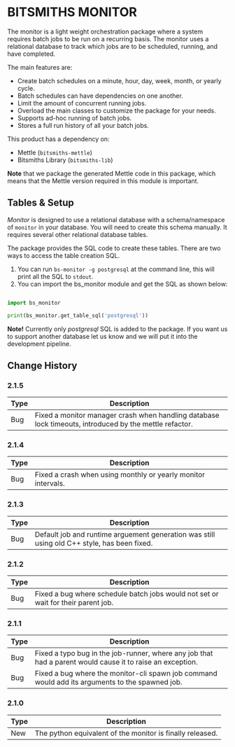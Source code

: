 # BITSMITHS MONITOR #

The monitor is a light weight orchestration package where a system requires batch jobs to be run on a recurring basis.  The monitor
uses a relational database to track which jobs are to be scheduled, running, and have completed.


The main features are:
- Create batch schedules on a minute, hour, day, week, month, or yearly cycle.
- Batch schedules can have dependencies on one another.
- Limit the amount of concurrent running jobs.
- Overload the main classes to customize the package for your needs.
- Supports ad-hoc running of batch jobs.
- Stores a full run history of all your batch jobs.


This product has a dependency on:

- Mettle (`bitsmiths-mettle`)
- Bitsmiths Library (`bitsmiths-lib`)


**Note** that we package the generated Mettle code in this package, which means that the Mettle version required in this module is important.

## Tables & Setup ##

*Monitor* is designed to use a relational database with a schema/namespace of `monitor` in your database. You will need to create this schema manually.
It requires several other relational database tables.

The package provides the SQL code to create these tables. There are two ways to access the table creation SQL.

1. You can run `bs-monitor -g postgresql` at the command line, this will print all the SQL to `stdout`.
2. You can import the bs_monitor module and get the SQL as shown below:

```python

import bs_monitor

print(bs_monitor.get_table_sql('postgresql'))

```

**Note!** Currently only *postgresql* SQL is added to the package. If you want us to support another database let
us know and we will put it into the development pipeline.


## Change History ##

### 2.1.5 ###

| Type | Description |
| ---- | ----------- |
| Bug  | Fixed a monitor manager crash when handling database lock timeouts, introduced by the mettle refactor. |


### 2.1.4 ###

| Type | Description |
| ---- | ----------- |
| Bug  | Fixed a crash when using monthly or yearly monitor intervals. |


### 2.1.3 ###

| Type | Description |
| ---- | ----------- |
| Bug  | Default job and runtime arguement generation was still using old C++ style, has been fixed. |


### 2.1.2 ###

| Type | Description |
| ---- | ----------- |
| Bug  | Fixed a bug where schedule batch jobs would not set or wait for their parent job. |


### 2.1.1 ###

| Type | Description |
| ---- | ----------- |
| Bug  | Fixed a typo bug in the job-runner, where any job that had a parent would cause it to raise an exception. |
| Bug  | Fixed a bug where the monitor-cli spawn job command would add its arguments to the spawned job. |


### 2.1.0 ###

| Type | Description |
| ---- | ----------- |
| New  | The python equivalent of the monitor is finally released. |

